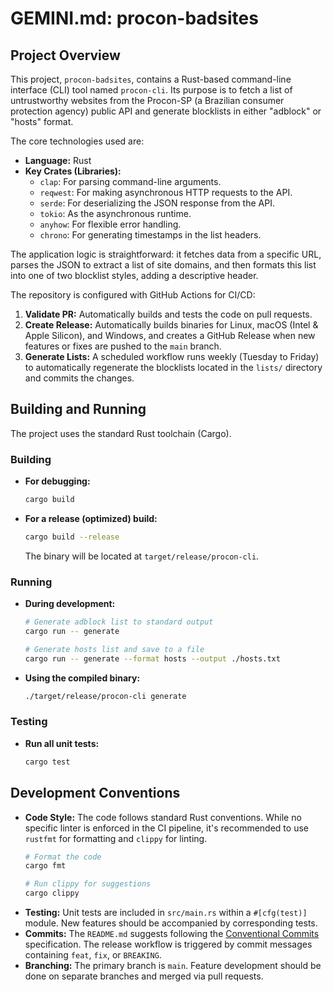 # GEMINI.md: procon-badsites

## Project Overview

This project, `procon-badsites`, contains a Rust-based command-line interface (CLI) tool named `procon-cli`. Its purpose is to fetch a list of untrustworthy websites from the Procon-SP (a Brazilian consumer protection agency) public API and generate blocklists in either "adblock" or "hosts" format.

The core technologies used are:
- **Language:** Rust
- **Key Crates (Libraries):**
  - `clap`: For parsing command-line arguments.
  - `reqwest`: For making asynchronous HTTP requests to the API.
  - `serde`: For deserializing the JSON response from the API.
  - `tokio`: As the asynchronous runtime.
  - `anyhow`: For flexible error handling.
  - `chrono`: For generating timestamps in the list headers.

The application logic is straightforward: it fetches data from a specific URL, parses the JSON to extract a list of site domains, and then formats this list into one of two blocklist styles, adding a descriptive header.

The repository is configured with GitHub Actions for CI/CD:
1.  **Validate PR:** Automatically builds and tests the code on pull requests.
2.  **Create Release:** Automatically builds binaries for Linux, macOS (Intel & Apple Silicon), and Windows, and creates a GitHub Release when new features or fixes are pushed to the `main` branch.
3.  **Generate Lists:** A scheduled workflow runs weekly (Tuesday to Friday) to automatically regenerate the blocklists located in the `lists/` directory and commits the changes.

## Building and Running

The project uses the standard Rust toolchain (Cargo).

### Building

- **For debugging:**
  ```bash
  cargo build
  ```
- **For a release (optimized) build:**
  ```bash
  cargo build --release
  ```
  The binary will be located at `target/release/procon-cli`.

### Running

- **During development:**
  ```bash
  # Generate adblock list to standard output
  cargo run -- generate

  # Generate hosts list and save to a file
  cargo run -- generate --format hosts --output ./hosts.txt
  ```
- **Using the compiled binary:**
  ```bash
  ./target/release/procon-cli generate
  ```

### Testing

- **Run all unit tests:**
  ```bash
  cargo test
  ```

## Development Conventions

- **Code Style:** The code follows standard Rust conventions. While no specific linter is enforced in the CI pipeline, it's recommended to use `rustfmt` for formatting and `clippy` for linting.
  ```bash
  # Format the code
  cargo fmt

  # Run clippy for suggestions
  cargo clippy
  ```
- **Testing:** Unit tests are included in `src/main.rs` within a `#[cfg(test)]` module. New features should be accompanied by corresponding tests.
- **Commits:** The `README.md` suggests following the [Conventional Commits](https://conventionalcommits.org/) specification. The release workflow is triggered by commit messages containing `feat`, `fix`, or `BREAKING`.
- **Branching:** The primary branch is `main`. Feature development should be done on separate branches and merged via pull requests.
